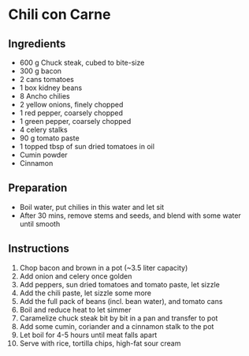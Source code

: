 # Chili con Carne

## Ingredients

* 600 g Chuck steak, cubed to bite-size
* 300 g bacon
* 2 cans tomatoes
* 1 box kidney beans
* 8 Ancho chilies
* 2 yellow onions, finely chopped
* 1 red pepper, coarsely chopped
* 1 green pepper, coarsely chopped
* 4 celery stalks
* 90 g tomato paste
* 1 topped tbsp of sun dried tomatoes in oil
* Cumin powder
* Cinnamon

## Preparation

* Boil water, put chilies in this water and let sit
* After 30 mins, remove stems and seeds, and blend with some water until smooth

## Instructions

1. Chop bacon and brown in a pot (~3.5 liter capacity)
1. Add onion and celery once golden
1. Add peppers, sun dried tomatoes and tomato paste, let sizzle
1. Add the chili paste, let sizzle some more
1. Add the full pack of beans (incl. bean water), and tomato cans
1. Boil and reduce heat to let simmer
1. Caramelize chuck steak bit by bit in a pan and transfer to pot
1. Add some cumin, coriander and a cinnamon stalk to the pot
1. Let boil for 4-5 hours until meat falls apart
1. Serve with rice, tortilla chips, high-fat sour cream